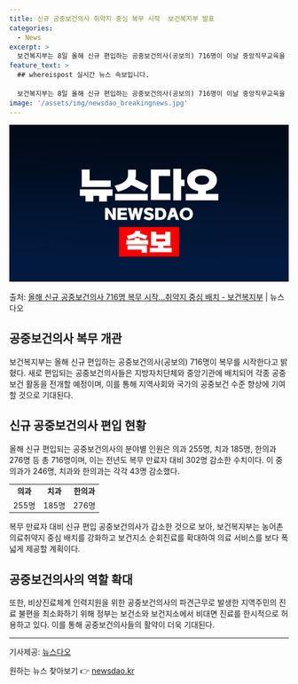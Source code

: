 ```yaml
---
title: 신규 공중보건의사 취약지 중심 복무 시작  보건복지부 발표
categories:
  - News
excerpt: >
  보건복지부는 8일 올해 신규 편입하는 공중보건의사(공보의) 716명이 이날 중앙직무교육을 시작으로 36개월의…
feature_text: >
  ## whereispost 실시간 뉴스 속보입니다.

  보건복지부는 8일 올해 신규 편입하는 공중보건의사(공보의) 716명이 이날 중앙직무교육을 시작으로 36개월의…
image: '/assets/img/newsdao_breakingnews.jpg'
---
```


![뉴스다오 속보](/assets/img/newsdao_breakingnews.jpg)

<p>출처: <a href="https://newsdao.kr/3539" rel="dofollow">올해 신규 공중보건의사 716명 복무 시작…취약지 중심 배치 - 보건복지부</a> | 뉴스다오</p>

<h2 data-ke-size="size26">공중보건의사 복무 개관</h2>
<p data-ke-size="size16">보건복지부는 올해 신규 편입하는 공중보건의사(공보의) 716명이 복무를 시작한다고 밝혔다. 새로 편입되는 공중보건의사들은 지방자치단체와 중앙기관에 배치되어 각종 공중보건 활동을 전개할 예정이며, 이를 통해 지역사회와 국가의 공중보건 수준 향상에 기여할 것으로 기대된다.</p>

<h2 data-ke-size="size26">신규 공중보건의사 편입 현황</h2>
<p data-ke-size="size16">올해 신규 편입되는 공중보건의사의 분야별 인원은 의과 255명, 치과 185명, 한의과 276명 등 총 716명이며, 이는 전년도 복무 만료자 대비 302명 감소한 수치이다. 이 중 의과가 246명, 치과와 한의과는 각각 43명 감소했다.</p>

<table>
	<tr>
		<td style="text-align: center; height: 17px;"><b>의과</b></td>
		<td style="text-align: center; height: 17px;"><b>치과</b></td>
		<td style="text-align: center; height: 17px;"><b>한의과</b></td>
	</tr>
	<tr>
		<td style="text-align: center; height: 17px;">255명</td>
		<td style="text-align: center; height: 17px;">185명</td>
		<td style="text-align: center; height: 17px;">276명</td>
	</tr>
</table>

<p data-ke-size="size16">복무 만료자 대비 신규 편입 공중보건의사가 감소한 것으로 보아, 보건복지부는 농어촌 의료취약지 중심 배치를 강화하고 보건지소 순회진료를 확대하여 의료 서비스를 보다 폭넓게 제공할 계획이다.</p>

<h2 data-ke-size="size26">공중보건의사의 역할 확대</h2>
<p data-ke-size="size16">또한, 비상진료체계 인력지원을 위한 공중보건의사의 파견근무로 발생한 지역주민의 진료 불편을 최소화하기 위해 정부는 보건소와 보건지소에서 비대면 진료를 한시적으로 허용하고 있다. 이를 통해 공중보건의사들의 활약이 더욱 기대된다.</p>

<hr>
<p data-ke-size="size16">기사제공: <a href="https://newsdao.kr/3539">뉴스다오</a></p> 

원하는 뉴스 찾아보기 👉 <a href="https://newsdao.kr" rel="dofollow">newsdao.kr</a>


